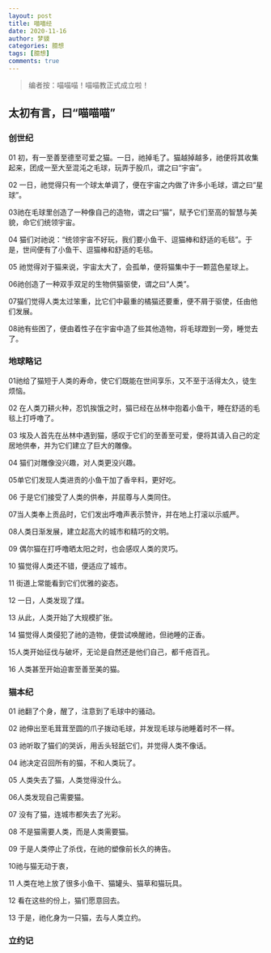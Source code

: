 ```yaml
---
layout: post
title: 喵喵经 
date: 2020-11-16
author: 梦貘
categories: 臆想
tags: [臆想]
comments: true
---
```


> 编者按：喵喵喵！喵喵教正式成立啦！

## 太初有言，曰“喵喵喵”

### 创世纪

01 初，有一至善至德至可爱之猫。一日，祂掉毛了。猫越掉越多，祂便将其收集起来，团成一至大至混沌之毛球，玩弄于股爪，谓之曰“宇宙”。

02 一日，祂觉得只有一个球太单调了，便在宇宙之内做了许多小毛球，谓之曰“星球”。

03祂在毛球里创造了一种像自己的造物，谓之曰“猫”，赋予它们至高的智慧与美貌，命它们统领宇宙。

04 猫们对祂说：“统领宇宙不好玩，我们要小鱼干、逗猫棒和舒适的毛毯”。于是，世间便有了小鱼干、逗猫棒和舒适的毛毯。

05 祂觉得对于猫来说，宇宙太大了，会孤单，便将猫集中于一颗蓝色星球上。

06祂创造了一种双手双足的生物供猫驱使，谓之曰“人类”。

07猫们觉得人类太过笨重，比它们中最重的橘猫还要重，便不屑于驱使，任由他们发展。

08祂有些困了，便由着性子在宇宙中造了些其他造物，将毛球蹬到一旁，睡觉去了。

### 地球略记

01祂给了猫短于人类的寿命，使它们既能在世间享乐，又不至于活得太久，徒生烦恼。

02 在人类刀耕火种，忍饥挨饿之时，猫已经在丛林中抱着小鱼干，睡在舒适的毛毯上打呼噜了。

03 埃及人首先在丛林中遇到猫，感叹于它们的至善至可爱，便将其请入自己的定居地供奉，并为它们建立了巨大的雕像。

04 猫们对雕像没兴趣，对人类更没兴趣。

05单它们发现人类进贡的小鱼干加了香辛料，更好吃。

06 于是它们接受了人类的供奉，并屈尊与人类同住。

07当人类奉上贡品时，它们发出呼噜声表示赞许，并在地上打滚以示威严。

08人类日渐发展，建立起高大的城市和精巧的文明。

09 偶尔猫在打呼噜晒太阳之时，也会感叹人类的灵巧。

10 猫觉得人类还不错，便适应了城市。

11 街道上常能看到它们优雅的姿态。

12 一日，人类发现了煤。

13 从此，人类开始了大规模扩张。

14 猫觉得人类侵犯了祂的造物，便尝试唤醒祂，但祂睡的正香。

15人类开始征伐与破坏，无论是自然还是他们自己，都千疮百孔。

16 人类甚至开始迫害至善至美的猫。

### 猫本纪

01 祂翻了个身，醒了，注意到了毛球中的骚动。

02 祂伸出至毛茸茸至圆的爪子拨动毛球，并发现毛球与祂睡着时不一样。

03 祂听取了猫们的哭诉，用舌头轻舐它们，并觉得人类不像话。

04 祂决定召回所有的猫，不和人类玩了。

05 人类失去了猫，人类觉得没什么。

06人类发现自己需要猫。

07 没有了猫，连城市都失去了光彩。

08 不是猫需要人类，而是人类需要猫。

09 于是人类停止了杀伐，在祂的塑像前长久的祷告。

10祂与猫无动于衷，

11 人类在地上放了很多小鱼干、猫罐头、猫草和猫玩具。

12 看在这些的份上，猫们愿意回去。

13 于是，祂化身为一只猫，去与人类立约。

### 立约记

